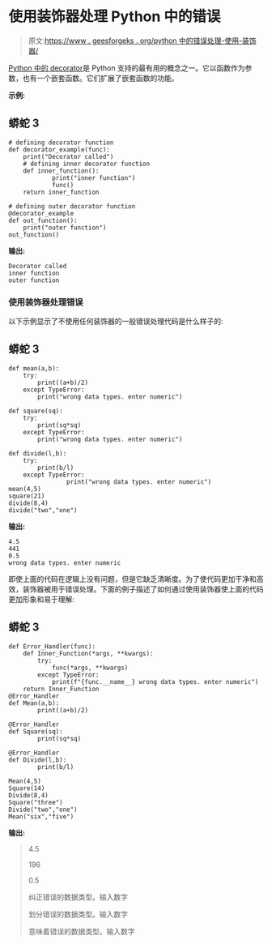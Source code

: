 # 使用装饰器处理 Python 中的错误

> 原文:[https://www . geesforgeks . org/python 中的错误处理-使用-装饰器/](https://www.geeksforgeeks.org/error-handling-in-python-using-decorators/)

[Python 中的 decorator](https://www.geeksforgeeks.org/decorators-in-python/)是 Python 支持的最有用的概念之一。它以函数作为参数，也有一个嵌套函数。它们扩展了嵌套函数的功能。

**示例:**

## 蟒蛇 3

```
# defining decorator function
def decorator_example(func):
    print("Decorator called")
    # defining inner decorator function
    def inner_function():
            print("inner function")
            func()
    return inner_function

# defining outer decorator function
@decorator_example
def out_function():
    print("outer function")
out_function()
```

**输出:**

```
Decorator called
inner function
outer function
```

### 使用装饰器处理错误

以下示例显示了不使用任何装饰器的一般错误处理代码是什么样子的:

## 蟒蛇 3

```
def mean(a,b):
    try:
        print((a+b)/2)
    except TypeError:
        print("wrong data types. enter numeric")

def square(sq):
    try:
        print(sq*sq)
    except TypeError:
        print("wrong data types. enter numeric")

def divide(l,b):
    try:
        print(b/l)
    except TypeError:
                print("wrong data types. enter numeric")
mean(4,5)
square(21)
divide(8,4)
divide("two","one")
```

**输出:**

```
4.5
441
0.5
wrong data types. enter numeric
```

即使上面的代码在逻辑上没有问题，但是它缺乏清晰度。为了使代码更加干净和高效，装饰器被用于错误处理。下面的例子描述了如何通过使用装饰器使上面的代码更加形象和易于理解:

## 蟒蛇 3

```
def Error_Handler(func):
    def Inner_Function(*args, **kwargs):
        try:
            func(*args, **kwargs)
        except TypeError:
            print(f"{func.__name__} wrong data types. enter numeric")
    return Inner_Function
@Error_Handler
def Mean(a,b):
        print((a+b)/2)

@Error_Handler
def Square(sq):
        print(sq*sq)

@Error_Handler
def Divide(l,b):
        print(b/l)

Mean(4,5)
Square(14)
Divide(8,4)
Square("three")
Divide("two","one")
Mean("six","five")
```

**输出:**

> 4.5 
> 
> 196 
> 
> 0.5 
> 
> 纠正错误的数据类型。输入数字
> 
> 划分错误的数据类型。输入数字
> 
> 意味着错误的数据类型。输入数字